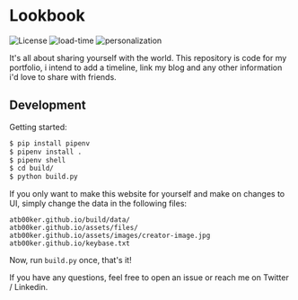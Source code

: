 # Lookbook

![License](https://img.shields.io/github/license/atb00ker/atb00ker.github.io.svg)
![load-time](https://img.shields.io/badge/load--time-fast-green.svg)
![personalization](https://img.shields.io/badge/personalization-easy-green.svg)

It's all about sharing yourself with the world.
This repository is code for my portfolio, i intend to add a timeline, link my blog and any other information i'd love to share with friends.

## Development

Getting started:

```bash
$ pip install pipenv
$ pipenv install .
$ pipenv shell
$ cd build/
$ python build.py
```

If you only want to make this website for yourself and make on changes to UI, simply change the data in the following files:
```
atb00ker.github.io/build/data/
atb00ker.github.io/assets/files/
atb00ker.github.io/assets/images/creator-image.jpg
atb00ker.github.io/keybase.txt
```

Now, run `build.py` once, that's it!

If you have any questions, feel free to open an issue or reach me on Twitter / Linkedin.
